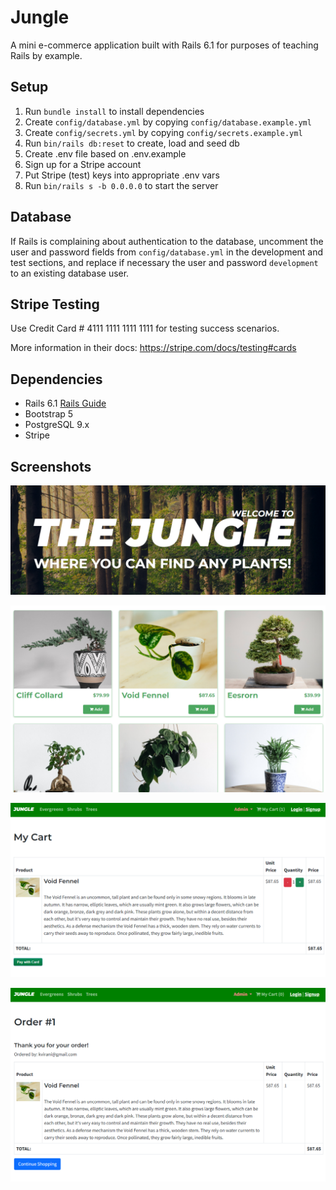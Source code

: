 # Jungle

A mini e-commerce application built with Rails 6.1 for purposes of teaching Rails by example.

## Setup

1. Run `bundle install` to install dependencies
2. Create `config/database.yml` by copying `config/database.example.yml`
3. Create `config/secrets.yml` by copying `config/secrets.example.yml`
4. Run `bin/rails db:reset` to create, load and seed db
5. Create .env file based on .env.example
6. Sign up for a Stripe account
7. Put Stripe (test) keys into appropriate .env vars
8. Run `bin/rails s -b 0.0.0.0` to start the server

## Database

If Rails is complaining about authentication to the database, uncomment the user and password fields from `config/database.yml` in the development and test sections, and replace if necessary the user and password `development` to an existing database user.

## Stripe Testing

Use Credit Card # 4111 1111 1111 1111 for testing success scenarios.

More information in their docs: <https://stripe.com/docs/testing#cards>

## Dependencies

- Rails 6.1 [Rails Guide](http://guides.rubyonrails.org/v6.1/)
- Bootstrap 5
- PostgreSQL 9.x
- Stripe

## Screenshots

!["Logo"](https://github.com/nelsonchengg/jungle/blob/master/docs/Logo.png?raw=true)

!["Product Show"](https://github.com/nelsonchengg/jungle/blob/master/docs/Products.png?raw=true)

!["Product Added to Cart"](https://github.com/nelsonchengg/jungle/blob/master/docs/Cart%20with%20item.png?raw=true)

!["Product Purchased"](https://github.com/nelsonchengg/jungle/blob/master/docs/Paid.png?raw=true)